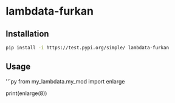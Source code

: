 # lambdata-furkan


## Installation

```sh
pip install -i https://test.pypi.org/simple/ lambdata-furkan
```

## Usage

''`py
from my_lambdata.my_mod import enlarge

print(enlarge(8))
```

